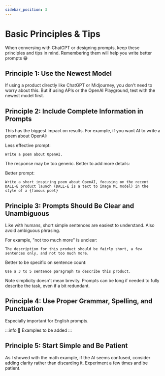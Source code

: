 ```yaml
---
sidebar_position: 3
---
```


# Basic Principles & Tips

When conversing with ChatGPT or designing prompts, keep these principles and tips in mind. Remembering them will help you write better prompts 😁

## Principle 1: Use the Newest Model

If using a product directly like ChatGPT or Midjourney, you don't need to worry about this. But if using APIs or the OpenAI Playground, test with the newest model first.

## Principle 2: Include Complete Information in Prompts

This has the biggest impact on results. For example, if you want AI to write a poem about OpenAI:

Less effective prompt:

```other
Write a poem about OpenAI.
```

The response may be too generic. Better to add more details:

Better prompt:

```other
Write a short inspiring poem about OpenAI, focusing on the recent DALL-E product launch (DALL-E is a text to image ML model) in the style of a {famous poet}
```

## Principle 3: Prompts Should Be Clear and Unambiguous

Like with humans, short simple sentences are easiest to understand. Also avoid ambiguous phrasing.

For example, "not too much more" is unclear:

```other
The description for this product should be fairly short, a few sentences only, and not too much more.
```

Better to be specific on sentence count:

```other
Use a 3 to 5 sentence paragraph to describe this product.
```

Note simplicity doesn't mean brevity. Prompts can be long if needed to fully describe the task, even if a bit redundant.

## Principle 4: Use Proper Grammar, Spelling, and Punctuation

Especially important for English prompts.

:::info 🚧
Examples to be added
:::

## Principle 5: Start Simple and Be Patient

As I showed with the math example, if the AI seems confused, consider adding clarity rather than discarding it. Experiment a few times and be patient.
